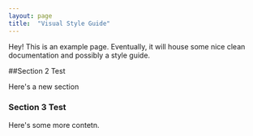 ```yaml
---
layout: page
title:  "Visual Style Guide"
---
```


Hey! This is an example page. Eventually, it will house some nice clean documentation and possibly a style guide.

##Section 2 Test

Here's a new section

### Section 3 Test

Here's some more contetn.

